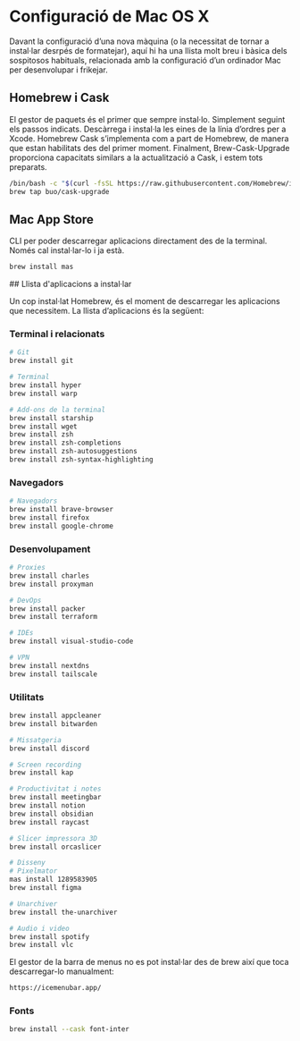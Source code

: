 # Configuració de Mac OS X

Davant la configuració d’una nova màquina (o la necessitat de tornar a instal·lar desrpés de formatejar), aquí hi ha una llista molt breu i bàsica dels sospitosos habituals, relacionada amb la configuració d’un ordinador Mac per desenvolupar i frikejar.

## Homebrew i Cask

El gestor de paquets és el primer que sempre instal·lo. Simplement seguint els passos indicats. Descàrrega i instal·la les eines de la línia d’ordres per a Xcode. Homebrew Cask s’implementa com a part de Homebrew, de manera que estan habilitats des del primer moment. Finalment, Brew-Cask-Upgrade proporciona capacitats similars a la actualització a Cask, i estem tots preparats.

```bash
/bin/bash -c "$(curl -fsSL https://raw.githubusercontent.com/Homebrew/install/HEAD/install.sh)"
brew tap buo/cask-upgrade
```

## Mac App Store

CLI per poder descarregar aplicacions directament des de la terminal. Només cal instal·lar-lo i ja està.

```bash
brew install mas
```

## Llista d'aplicacions a instal·lar

Un cop instal·lat Homebrew, és el moment de descarregar les aplicacions que necessitem. La llista d’aplicacions és la següent:


### Terminal i relacionats

```bash
# Git
brew install git

# Terminal
brew install hyper
brew install warp

# Add-ons de la terminal
brew install starship
brew install wget
brew install zsh
brew install zsh-completions
brew install zsh-autosuggestions
brew install zsh-syntax-highlighting
```

### Navegadors

```bash
# Navegadors
brew install brave-browser
brew install firefox
brew install google-chrome
```

### Desenvolupament

```bash
# Proxies
brew install charles
brew install proxyman

# DevOps
brew install packer
brew install terraform

# IDEs
brew install visual-studio-code

# VPN
brew install nextdns
brew install tailscale
```

### Utilitats

```bash
brew install appcleaner
brew install bitwarden

# Missatgeria
brew install discord

# Screen recording
brew install kap

# Productivitat i notes
brew install meetingbar
brew install notion
brew install obsidian
brew install raycast

# Slicer impressora 3D
brew install orcaslicer

# Disseny
# Pixelmator
mas install 1289583905
brew install figma

# Unarchiver
brew install the-unarchiver

# Audio i video
brew install spotify
brew install vlc
```

El gestor de la barra de menus no es pot instal·lar des de brew així que toca descarregar-lo manualment:

```bash
https://icemenubar.app/
```

### Fonts

```bash
brew install --cask font-inter
```